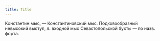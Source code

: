 ```yaml
---
title: Title
---
```


Константин мыс, — Константиновский мыс. Подковообразный невысокий выступ, л.
входной мыс Севастопольской бухты — по назв. форта.
